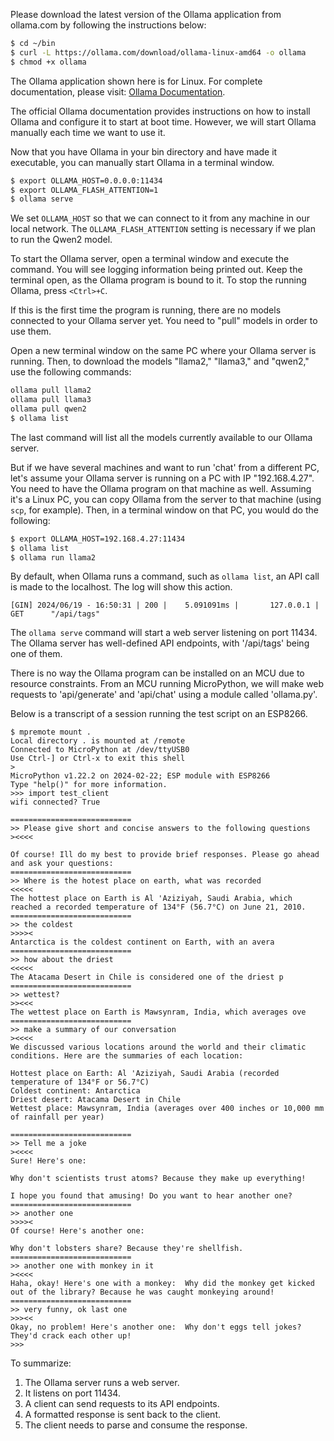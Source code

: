 
Please download the latest version of the Ollama application from ollama.com by following the instructions below:

```sh
$ cd ~/bin
$ curl -L https://ollama.com/download/ollama-linux-amd64 -o ollama
$ chmod +x ollama
```

The Ollama application shown here is for Linux. For complete documentation, please visit: [Ollama Documentation](https://github.com/ollama/ollama/tree/main/docs).

The official Ollama documentation provides instructions on how to install Ollama and configure it to start at boot time. However, we will start Ollama manually each time we want to use it.

Now that you have Ollama in your bin directory and have made it executable, you can manually start Ollama in a terminal window.

```sh
$ export OLLAMA_HOST=0.0.0.0:11434
$ export OLLAMA_FLASH_ATTENTION=1
$ ollama serve
```

We set `OLLAMA_HOST` so that we can connect to it from any machine in our local network. The `OLLAMA_FLASH_ATTENTION` setting is necessary if we plan to run the Qwen2 model. 

To start the Ollama server, open a terminal window and execute the command. You will see logging information being printed out. Keep the terminal open, as the Ollama program is bound to it. To stop the running Ollama, press `<Ctrl>+C`.

If this is the first time the program is running, there are no models connected to your Ollama server yet. You need to "pull" models in order to use them.

Open a new terminal window on the same PC where your Ollama server is running. Then, to download the models "llama2," "llama3," and "qwen2," use the following commands:

```sh
ollama pull llama2
ollama pull llama3
ollama pull qwen2
$ ollama list
```

The last command will list all the models currently available to our Ollama server.

But if we have several machines and want to run 'chat' from a different PC, let's assume your Ollama server is running on a PC with IP "192.168.4.27". You need to have the Ollama program on that machine as well. Assuming it's a Linux PC, you can copy Ollama from the server to that machine (using `scp`, for example). Then, in a terminal window on that PC, you would do the following:

```sh
$ export OLLAMA_HOST=192.168.4.27:11434
$ ollama list
$ ollama run llama2
```

By default, when Ollama runs a command, such as `ollama list`, an API call is made to the localhost. The log will show this action.

```
[GIN] 2024/06/19 - 16:50:31 | 200 |    5.091091ms |       127.0.0.1 | GET      "/api/tags"
```

The `ollama serve` command will start a web server listening on port 11434. The Ollama server has well-defined API endpoints, with '/api/tags' being one of them.

There is no way the Ollama program can be installed on an MCU due to resource constraints. From an MCU running MicroPython, we will make web requests to 'api/generate' and 'api/chat' using a module called 'ollama.py'.

Below is a transcript of a session running the test script on an ESP8266.

```
$ mpremote mount .
Local directory . is mounted at /remote
Connected to MicroPython at /dev/ttyUSB0
Use Ctrl-] or Ctrl-x to exit this shell
>
MicroPython v1.22.2 on 2024-02-22; ESP module with ESP8266
Type "help()" for more information.
>>> import test_client
wifi connected? True

===========================
>> Please give short and concise answers to the following questions
><<<<

Of course! Ill do my best to provide brief responses. Please go ahead and ask your questions:
===========================
>> Where is the hotest place on earth, what was recorded
<<<<<
The hottest place on Earth is Al 'Aziziyah, Saudi Arabia, which reached a recorded temperature of 134°F (56.7°C) on June 21, 2010.
===========================
>> the coldest
>>>><
Antarctica is the coldest continent on Earth, with an avera
===========================
>> how about the driest
<<<<<
The Atacama Desert in Chile is considered one of the driest p
===========================
>> wettest?
>><<<
The wettest place on Earth is Mawsynram, India, which averages ove
===========================
>> make a summary of our conversation
><<<<
We discussed various locations around the world and their climatic conditions. Here are the summaries of each location:

Hottest place on Earth: Al 'Aziziyah, Saudi Arabia (recorded temperature of 134°F or 56.7°C)
Coldest continent: Antarctica
Driest desert: Atacama Desert in Chile
Wettest place: Mawsynram, India (averages over 400 inches or 10,000 mm of rainfall per year)

===========================
>> Tell me a joke
><<<<
Sure! Here's one:

Why don't scientists trust atoms? Because they make up everything!

I hope you found that amusing! Do you want to hear another one?
===========================
>> another one
>>>><
Of course! Here's another one:

Why don't lobsters share? Because they're shellfish.
===========================
>> another one with monkey in it
><<<<
Haha, okay! Here's one with a monkey:  Why did the monkey get kicked out of the library? Because he was caught monkeying around!
===========================
>> very funny, ok last one
>>><<
Okay, no problem! Here's another one:  Why don't eggs tell jokes? They'd crack each other up!
>>> 
```

To summarize:
1. The Ollama server runs a web server.
2. It listens on port 11434.
3. A client can send requests to its API endpoints.
4. A formatted response is sent back to the client.
5. The client needs to parse and consume the response.
